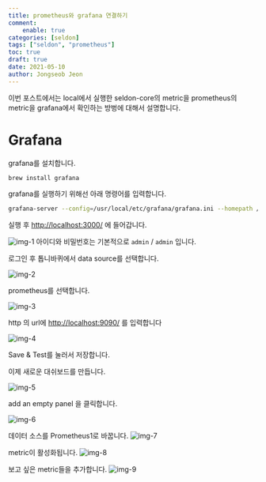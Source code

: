 ```yaml
---
title: prometheus와 grafana 연결하기
comment:   
    enable: true
categories: [seldon]
tags: ["seldon", "prometheus"]
toc: true
draft: true
date: 2021-05-10
author: Jongseob Jeon
---
```


이번 포스트에서는 local에서 실행한 seldon-core의 metric을 prometheus의 metric을 grafana에서 확인하는 방벙에 대해서 설명합니다.

# Grafana

grafana를 설치합니다.

```bash
brew install grafana
```

grafana를 실행하기 위해선 아래 명령어를 입력합니다.

```bash
grafana-server --config=/usr/local/etc/grafana/grafana.ini --homepath /usr/local/share/grafana --packaging=brew cfg:default.paths.logs=/usr/local/var/log/grafana cfg:default.paths.data=/usr/local/var/lib/grafana cfg:default.paths.plugins=/usr/local/var/lib/grafana/plugins
```

실행 후  [http://localhost:3000/](http://localhost:3000/) 에 들어갑니다.

![img-1](/imgs/seldon/grafana-1.png)
아이디와 비밀번호는 기본적으로 `admin` / `admin` 입니다.

로그인 후 톱니바퀴에서 data source를 선택합니다.

![img-2](/imgs/seldon/grafana-2.png)

prometheus를 선택합니다.

![img-3](/imgs/seldon/grafana-3.png)

http 의 url에 [http://localhost:9090/](http://localhost:9090/) 를 입력합니다

![img-4](/imgs/seldon/grafana-4.png)

Save & Test를 눌러서 저장합니다.

이제 새로운 대쉬보드를 만듭니다.

![img-5](/imgs/seldon/grafana-5.png)

add an empty panel 을 클릭합니다.

![img-6](/imgs/seldon/grafana-6.png)

데이터 소스를 Prometheus1로 바꿉니다.
![img-7](/imgs/seldon/grafana-7.png)

metric이 활성화됩니다.
![img-8](/imgs/seldon/grafana-8.png)

보고 싶은 metric들을 추가합니다.
![img-9](/imgs/seldon/grafana-9.png)
